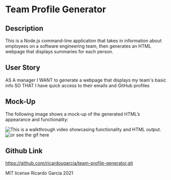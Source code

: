 # Team Profile Generator

## Description

This is a Node.js command-line application that takes in information about employees on a software engineering team, then generates an HTML webpage that displays summaries for each person.

## User Story

AS A manager
I WANT to generate a webpage that displays my team's basic info
SO THAT I have quick access to their emails and GitHub profiles

## Mock-Up

The following image shows a mock-up of the generated HTML’s appearance and functionality:

![This is a walkthrough video showcasing functionality and HTML output](https://watch.screencastify.com/v/rXKNjzLmtAgmGLXMNkMW).
![or see the gif here](./src/Employee_Generator_Walkthrough.gif)

## Github Link

https://github.com/ricardougarcia/team-profile-generator.git

MIT license Ricardo Garcia 2021
